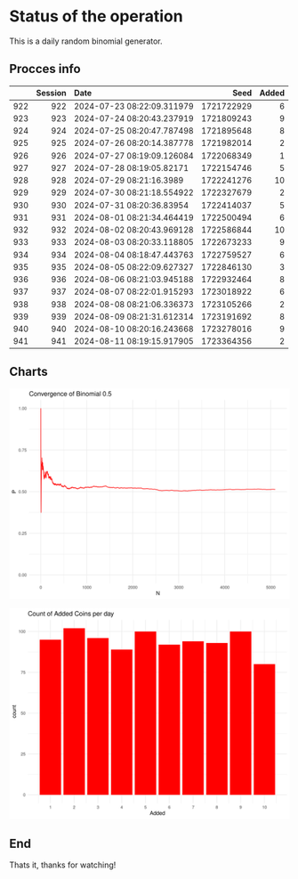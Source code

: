 # Status of the operation
  
  This is a daily random binomial generator.
  
## Procces info

|    | Session|Date                       |       Seed| Added|
|:---|-------:|:--------------------------|----------:|-----:|
|922 |     922|2024-07-23 08:22:09.311979 | 1721722929|     6|
|923 |     923|2024-07-24 08:20:43.237919 | 1721809243|     9|
|924 |     924|2024-07-25 08:20:47.787498 | 1721895648|     8|
|925 |     925|2024-07-26 08:20:14.387778 | 1721982014|     2|
|926 |     926|2024-07-27 08:19:09.126084 | 1722068349|     1|
|927 |     927|2024-07-28 08:19:05.82171  | 1722154746|     5|
|928 |     928|2024-07-29 08:21:16.3989   | 1722241276|    10|
|929 |     929|2024-07-30 08:21:18.554922 | 1722327679|     2|
|930 |     930|2024-07-31 08:20:36.83954  | 1722414037|     5|
|931 |     931|2024-08-01 08:21:34.464419 | 1722500494|     6|
|932 |     932|2024-08-02 08:20:43.969128 | 1722586844|    10|
|933 |     933|2024-08-03 08:20:33.118805 | 1722673233|     9|
|934 |     934|2024-08-04 08:18:47.443763 | 1722759527|     6|
|935 |     935|2024-08-05 08:22:09.627327 | 1722846130|     3|
|936 |     936|2024-08-06 08:21:03.945188 | 1722932464|     8|
|937 |     937|2024-08-07 08:22:01.915293 | 1723018922|     6|
|938 |     938|2024-08-08 08:21:06.336373 | 1723105266|     2|
|939 |     939|2024-08-09 08:21:31.612314 | 1723191692|     8|
|940 |     940|2024-08-10 08:20:16.243668 | 1723278016|     9|
|941 |     941|2024-08-11 08:19:15.917905 | 1723364356|     2|

## Charts 

![](charts/plot1.png)

![](charts/plot2.png)

## End

Thats it, thanks for watching!

